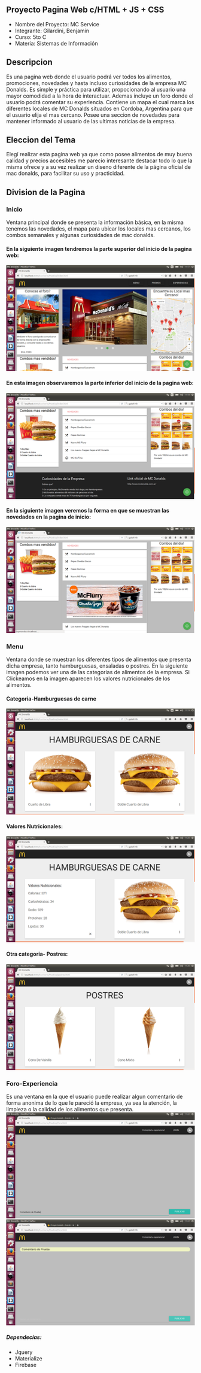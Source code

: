 ## Proyecto Pagina Web c/HTML + JS + CSS
* Nombre del Proyecto: MC Service
* Integrante: Gilardini, Benjamin
* Curso: 5to C
* Materia: Sistemas de Información
## Descripcion 
Es una pagina web donde el usuario podrá ver todos los alimentos, promociones, novedades y hasta incluso curiosidades de la empresa MC Donalds. Es simple y práctica para utilizar, propocionando al usuario una mayor comodidad a la hora de interactuar. Ademas incluye un foro donde el usuario podrá comentar su experiencia. Contiene un mapa el cual marca los diferentes locales de MC Donalds situados en Cordoba, Argentina para que el usuario elija el mas cercano. Posee una seccion de novedades para mantener informado al usuario de las ultimas noticias de la empresa.
## Eleccion del Tema
Elegí realizar esta pagina web ya que como posee alimentos de muy buena calidad y precios accesibles me parecio interesante destacar todo lo que la misma ofrece y a su vez realizar un diseno diferente de la página oficial de mac donalds, para facilitar su uso y practicidad.
## Division de la Pagina
### Inicio
Ventana principal donde se presenta la información básica, en la misma tenemos las novedades, el mapa para ubicar los locales mas cercanos, los combos semanales y algunas curiosidades de mac donalds.
#### En la siguiente imagen tendremos la parte superior del inicio de la pagina web:
![Algun texto](https://github.com/benjagilardini/ProyectoWeb/blob/master/static/Inicio.png)
#### En esta imagen observaremos la parte inferior del inicio de la pagina web:
![Algun texto](https://github.com/benjagilardini/ProyectoWeb/blob/master/static/Inicio2.png)
#### En la siguiente imagen veremos la forma en que se muestran las novedades en la pagina de inicio:
![Algun texto](https://github.com/benjagilardini/ProyectoWeb/blob/master/static/Inicio3.png)
### Menu
Ventana donde se muestran los diferentes tipos de alimentos que presenta dicha empresa, tanto hamburguesas, ensaladas o postres.
En la siguiente imagen podemos ver una de las categorias de alimentos de la empresa. Si Clickeamos en la imagen aparecen los valores nutricionales de los alimentos.
#### Categoria-Hamburguesas de carne
![Algun texto](https://github.com/benjagilardini/ProyectoWeb/blob/master/static/Menu1.png)
#### Valores Nutricionales:
![Algun texto](https://github.com/benjagilardini/ProyectoWeb/blob/master/static/Menu2.png)
#### Otra categoria- Postres:
![Algun texto](https://github.com/benjagilardini/ProyectoWeb/blob/master/static/Menu4.png)
### Foro-Experiencia
Es una ventana en la que el usuario puede realizar algun comentario de forma anonima de lo que le pareció la empresa, ya sea la atención, la limpieza o la calidad de los alimentos que presenta.
![Algun texto](https://github.com/benjagilardini/ProyectoWeb/blob/master/static/Foro1.png)
![Algun texto](https://github.com/benjagilardini/ProyectoWeb/blob/master/static/Foro2.png)

##### Dependecias: 
* Jquery
* Materialize
* Firebase

